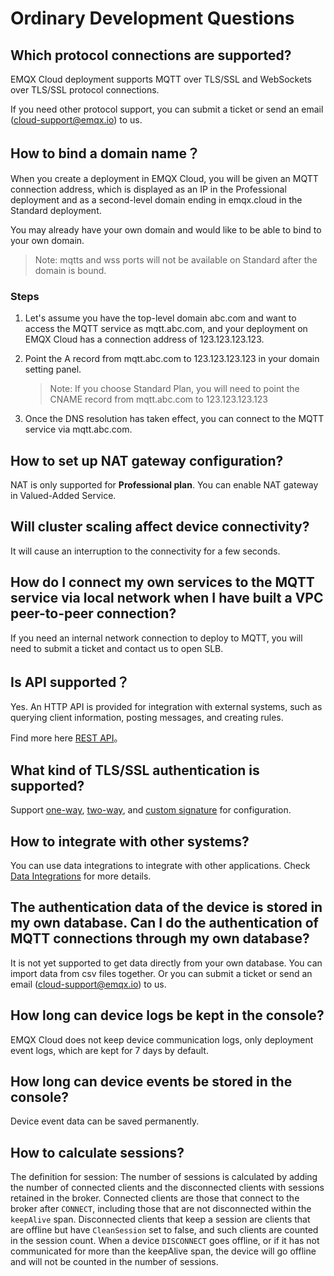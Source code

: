 # Ordinary Development Questions

## Which protocol connections are supported?

EMQX Cloud deployment supports MQTT over TLS/SSL and WebSockets over TLS/SSL protocol connections.

If you need other protocol support, you can submit a ticket or send an email (cloud-support@emqx.io) to us.

## How to bind a domain name？

When you create a deployment in EMQX Cloud, you will be given an MQTT connection address, which is displayed as an IP in the Professional deployment and as a second-level domain ending in emqx.cloud in the Standard deployment.

You may already have your own domain and would like to be able to bind to your own domain.

> Note: mqtts and wss ports will not be available on Standard after the domain is bound.

### Steps

1. Let's assume you have the top-level domain abc.com and want to access the MQTT service as mqtt.abc.com, and your deployment on EMQX Cloud has a connection address of 123.123.123.123.

2. Point the A record from mqtt.abc.com to 123.123.123.123 in your domain setting panel.

    > Note: If you choose Standard Plan, you will need to point the CNAME record from mqtt.abc.com to 123.123.123.123

3. Once the DNS resolution has taken effect, you can connect to the MQTT service via mqtt.abc.com.

## How to set up NAT gateway configuration?

NAT is only supported for **Professional plan**. You can enable NAT gateway in Valued-Added Service.

## Will cluster scaling affect device connectivity?

It will cause an interruption to the connectivity for a few seconds.

## How do I connect my own services to the MQTT service via local network when I have built a VPC peer-to-peer connection?

If you need an internal network connection to deploy to MQTT, you will need to submit a ticket and contact us to open SLB.

## Is API supported？

Yes. An HTTP API is provided for integration with external systems, such as querying client information, posting messages, and creating rules.

Find more here [REST API](../api/api_overview.md)。

## What kind of TLS/SSL authentication is supported?

Support [one-way](../deployments/tls_ssl.md), [two-way](../deployments/tls_ssl.md), and [custom signature](../deployments/tls_ssl.md) for configuration.

## How to integrate with other systems?

You can use data integrations to integrate with other applications. Check [Data Integrations](../rule_engine/introduction.md) for more details.

## The authentication data of the device is stored in my own database. Can I do the authentication of MQTT connections through my own database?

It is not yet supported to get data directly from your own database. You can import data from csv files together. Or you can submit a ticket or send an email (cloud-support@emqx.io) to us.

## How long can device logs be kept in the console?

EMQX Cloud does not keep device communication logs, only deployment event logs, which are kept for 7 days by default.

## How long can device events be stored in the console?

Device event data can be saved permanently.

## How to calculate sessions?
The definition for session: The number of sessions is calculated by adding the number of connected clients and the disconnected clients with sessions retained in the broker. Connected clients are those that connect to the broker after `CONNECT`, including those that are not disconnected within the `keepAlive` span. Disconnected clients that keep a session are clients that are offline but have `CleanSession` set to false, and such clients are counted in the session count. When a device `DISCONNECT` goes offline, or if it has not communicated for more than the keepAlive span, the device will go offline and will not be counted in the number of sessions.


